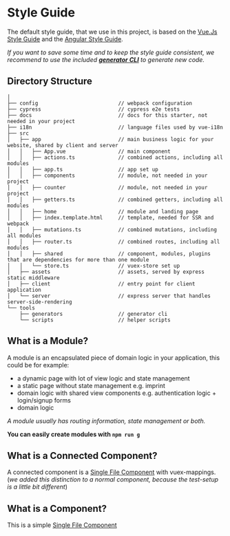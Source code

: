 # Style Guide

The default style guide, that we use in this project, is based on the [Vue.Js Style Guide](https://vuejs.org/v2/style-guide/) and the [Angular Style Guide](https://angular.io/guide/styleguide).

_If you want to save some time and to keep the style guide consistent, we recommend to use the included **[generator CLI](CLI.md)** to generate new code._

## Directory Structure

```
│
├── config                          // webpack configuration
├── cypress                         // cypress e2e tests
├── docs                            // docs for this starter, not needed in your project
├── i18n                            // language files used by vue-i18n
├── src
│   ├── app                         // main business logic for your website, shared by client and server
│   │   ├── App.vue                 // main component
│   │   ├── actions.ts              // combined actions, including all modules
│   │   ├── app.ts                  // app set up
│   │   ├── components              // module, not needed in your project
│   │   ├── counter                 // module, not needed in your project
│   │   ├── getters.ts              // combined getters, including all modules
│   │   ├── home                    // module and landing page
│   │   ├── index.template.html     // template, needed for SSR and webpack
│   │   ├── mutations.ts            // combined mutations, including all modules
│   │   ├── router.ts               // combined routes, including all modules
│   │   ├── shared                  // component, modules, plugins that are dependencies for more than one module
│   │   └── store.ts                // vuex-store set up
│   ├── assets                      // assets, served by express static middleware
│   ├── client                      // entry point for client application
│   └── server                      // express server that handles server-side-rendering
└── tools
    ├── generators                  // generator cli
    └── scripts                     // helper scripts

```

## What is a Module?

A module is an encapsulated piece of domain logic in your application, this could be for example:

- a dynamic page with lot of view logic and state management
- a static page without state management e.g. imprint
- domain logic with shared view components e.g. authentication logic + login/signup forms
- domain logic

_A module usually has routing information,  state management or both._

**You can easily create modules with `npm run g`**

## What is a Connected Component?

A connected component is a [Single File Component](https://vuejs.org/v2/guide/single-file-components.html) with vuex-mappings.
(_we added this distinction to a normal component, because the test-setup is a little bit different_)

## What is a Component?

This is a simple [Single File Component](https://vuejs.org/v2/guide/single-file-components.html)
